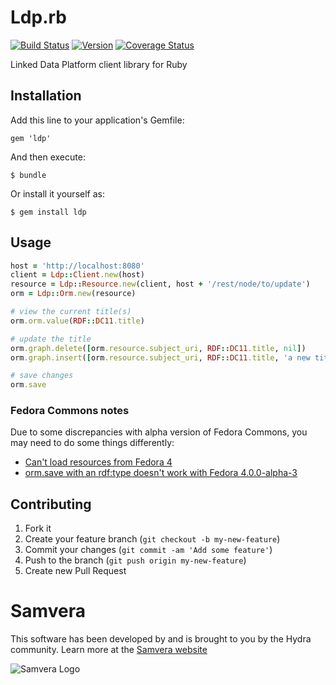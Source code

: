 # Ldp.rb

[![Build Status](https://travis-ci.org/samvera/ldp.png?branch=master)](https://travis-ci.org/samvera/ldp)
[![Version](https://badge.fury.io/rb/ldp.png)](http://badge.fury.io/rb/ldp)
[![Coverage Status](https://coveralls.io/repos/github/samvera/ldp/badge.svg?branch=master)](https://coveralls.io/github/samvera/ldp?branch=master)

Linked Data Platform client library for Ruby

## Installation

Add this line to your application's Gemfile:

    gem 'ldp'

And then execute:

    $ bundle

Or install it yourself as:

    $ gem install ldp

## Usage

```ruby
host = 'http://localhost:8080'
client = Ldp::Client.new(host)
resource = Ldp::Resource.new(client, host + '/rest/node/to/update')
orm = Ldp::Orm.new(resource)

# view the current title(s)
orm.orm.value(RDF::DC11.title)

# update the title
orm.graph.delete([orm.resource.subject_uri, RDF::DC11.title, nil])
orm.graph.insert([orm.resource.subject_uri, RDF::DC11.title, 'a new title'])

# save changes
orm.save
```

### Fedora Commons notes
Due to some discrepancies with alpha version of Fedora Commons, you may need to do some things differently:
* [Can't load resources from Fedora 4](https://github.com/samvera/ldp/issues/1)
* [orm.save with an rdf:type doesn't work with Fedora 4.0.0-alpha-3](https://github.com/samvera/ldp/issues/2)

## Contributing

1. Fork it
2. Create your feature branch (`git checkout -b my-new-feature`)
3. Commit your changes (`git commit -am 'Add some feature'`)
4. Push to the branch (`git push origin my-new-feature`)
5. Create new Pull Request

# Samvera
This software has been developed by and is brought to you by the Hydra community.  Learn more at the
[Samvera website](http://samvera.org)

![Samvera Logo](https://wiki.duraspace.org/download/thumbnails/87459292/samvera-fall-font2-200w.png?version=1&modificationDate=1498550535816&api=v2)
